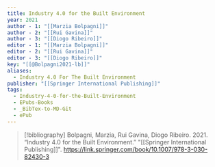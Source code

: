 ```yaml
---
title: Industry 4.0 for the Built Environment
year: 2021
author - 1: "[[Marzia Bolpagni]]"
author - 2: "[[Rui Gavina]]"
author - 3: "[[Diogo Ribeiro]]"
editor - 1: "[[Marzia Bolpagni]]"
editor - 2: "[[Rui Gavina]]"
editor - 3: "[[Diogo Ribeiro]]"
key: "[[@Bolpagni2021-lb]]"
aliases:
  - Industry 4.0 For The Built Environment
publisher: "[[Springer International Publishing]]"
tags:
  - Industry-4-0-for-the-Built-Environment
  - EPubs-Books
  - _BibTex-to-MD-Git
  - ePub
---
```


> [!bibliography]
> Bolpagni, Marzia, Rui Gavina, Diogo Ribeiro. 2021. “Industry 4.0 for the Built Environment.” "[[Springer International Publishing]]". https://link.springer.com/book/10.1007/978-3-030-82430-3